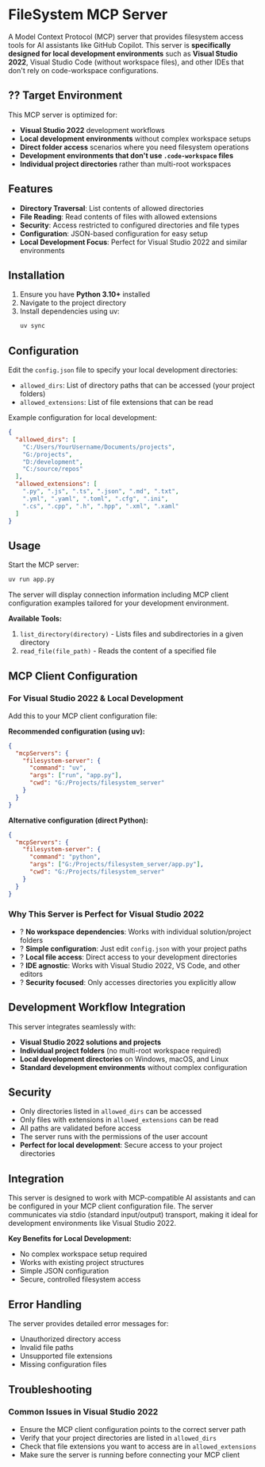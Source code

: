 # FileSystem MCP Server

A Model Context Protocol (MCP) server that provides filesystem access tools for AI assistants like GitHub Copilot. This server is **specifically designed for local development environments** such as **Visual Studio 2022**, Visual Studio Code (without workspace files), and other IDEs that don't rely on code-workspace configurations.

## ?? Target Environment

This MCP server is optimized for:
- **Visual Studio 2022** development workflows
- **Local development environments** without complex workspace setups
- **Direct folder access** scenarios where you need filesystem operations
- **Development environments that don't use `.code-workspace` files**
- **Individual project directories** rather than multi-root workspaces

## Features

- **Directory Traversal**: List contents of allowed directories
- **File Reading**: Read contents of files with allowed extensions  
- **Security**: Access restricted to configured directories and file types
- **Configuration**: JSON-based configuration for easy setup
- **Local Development Focus**: Perfect for Visual Studio 2022 and similar environments

## Installation

1. Ensure you have **Python 3.10+** installed
2. Navigate to the project directory
3. Install dependencies using uv:
   ```bash
   uv sync
   ```

## Configuration

Edit the `config.json` file to specify your local development directories:
- `allowed_dirs`: List of directory paths that can be accessed (your project folders)
- `allowed_extensions`: List of file extensions that can be read

Example configuration for local development:
```json
{
  "allowed_dirs": [
    "C:/Users/YourUsername/Documents/projects",
    "G:/projects",
    "D:/development",
    "C:/source/repos"
  ],
  "allowed_extensions": [
    ".py", ".js", ".ts", ".json", ".md", ".txt",
    ".yml", ".yaml", ".toml", ".cfg", ".ini",
    ".cs", ".cpp", ".h", ".hpp", ".xml", ".xaml"
  ]
}
```

## Usage

Start the MCP server:
```bash
uv run app.py
```

The server will display connection information including MCP client configuration examples tailored for your development environment.

**Available Tools:**
1. `list_directory(directory)` - Lists files and subdirectories in a given directory
2. `read_file(file_path)` - Reads the content of a specified file

## MCP Client Configuration

### For Visual Studio 2022 & Local Development

Add this to your MCP client configuration file:

**Recommended configuration (using uv):**
```json
{
  "mcpServers": {
    "filesystem-server": {
      "command": "uv",
      "args": ["run", "app.py"],
      "cwd": "G:/Projects/filesystem_server"
    }
  }
}
```

**Alternative configuration (direct Python):**
```json
{
  "mcpServers": {
    "filesystem-server": {
      "command": "python",
      "args": ["G:/Projects/filesystem_server/app.py"],
      "cwd": "G:/Projects/filesystem_server"
    }
  }
}
```

### Why This Server is Perfect for Visual Studio 2022

- ? **No workspace dependencies**: Works with individual solution/project folders
- ? **Simple configuration**: Just edit `config.json` with your project paths
- ? **Local file access**: Direct access to your development directories
- ? **IDE agnostic**: Works with Visual Studio 2022, VS Code, and other editors
- ? **Security focused**: Only accesses directories you explicitly allow

## Development Workflow Integration

This server integrates seamlessly with:
- **Visual Studio 2022 solutions and projects**
- **Individual project folders** (no multi-root workspace required)
- **Local development directories** on Windows, macOS, and Linux
- **Standard development environments** without complex configuration

## Security

- Only directories listed in `allowed_dirs` can be accessed
- Only files with extensions in `allowed_extensions` can be read
- All paths are validated before access
- The server runs with the permissions of the user account
- **Perfect for local development**: Secure access to your project directories

## Integration

This server is designed to work with MCP-compatible AI assistants and can be configured in your MCP client configuration file. The server communicates via stdio (standard input/output) transport, making it ideal for development environments like Visual Studio 2022.

**Key Benefits for Local Development:**
- No complex workspace setup required
- Works with existing project structures
- Simple JSON configuration
- Secure, controlled filesystem access

## Error Handling

The server provides detailed error messages for:
- Unauthorized directory access
- Invalid file paths
- Unsupported file extensions
- Missing configuration files

## Troubleshooting

### Common Issues in Visual Studio 2022
- Ensure the MCP client configuration points to the correct server path
- Verify that your project directories are listed in `allowed_dirs`
- Check that file extensions you want to access are in `allowed_extensions`
- Make sure the server is running before connecting your MCP client